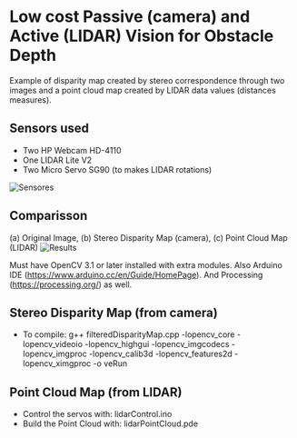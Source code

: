 # Low cost Passive (camera) and Active (LIDAR) Vision for Obstacle Depth

Example of disparity map created by stereo correspondence through two images and a point cloud map created by LIDAR data values (distances measures).

## Sensors used
- Two HP Webcam HD-4110
- One LIDAR Lite V2
- Two Micro Servo SG90 (to makes LIDAR rotations)

![Sensores](https://i.imgur.com/eUn2wfL.jpg)

## Comparisson
(a) Original Image, (b) Stereo Disparity Map (camera), (c) Point Cloud Map (LIDAR)
![Results](https://i.imgur.com/5MeLh4X.jpg)

Must have OpenCV 3.1 or later installed with extra modules.
Also Arduino IDE (https://www.arduino.cc/en/Guide/HomePage).
And Processing (https://processing.org/) as well.

## Stereo Disparity Map (from camera)
- To compile: g++ filteredDisparityMap.cpp -lopencv_core -lopencv_videoio -lopencv_highgui -lopencv_imgcodecs -lopencv_imgproc -lopencv_calib3d -lopencv_features2d -lopencv_ximgproc -o veRun

## Point Cloud Map (from LIDAR)
- Control the servos with: lidarControl.ino
- Build the Point Cloud with: lidarPointCloud.pde
